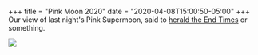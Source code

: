 +++
title = "Pink Moon 2020"
date = "2020-04-08T15:00:50-05:00"
+++
Our view of last night's Pink Supermoon, said to [herald the End Times](https://www.the-sun.com/lifestyle/tech/648619/pink-moon-meaning-conspiracy-theory/) or something.

![](https://imagedelivery.net/zJmFZzaNuqC_Q5Caqyu8nQ/tobyblog_images_remote_cloudinary_a4d80e3f_pinkmoon2020.jpg/fit=scale-down,w=780,sharpen=1,f=auto,q=0.9,slow-connection-quality=0.3)
